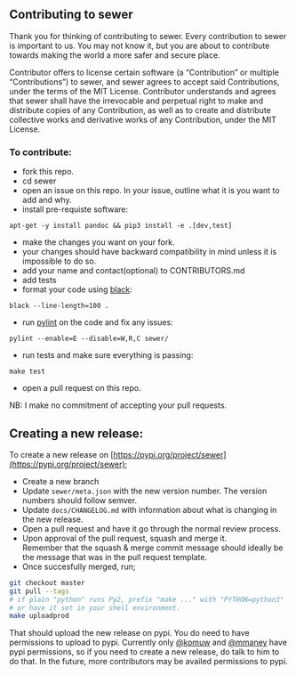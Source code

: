 ## Contributing to sewer

Thank you for thinking of contributing to sewer.  Every contribution to
sewer is important to us.  You may not know it, but you are about to
contribute towards making the world a more safer and secure place.

Contributor offers to license certain software (a “Contribution” or multiple
“Contributions”) to sewer, and sewer agrees to accept said Contributions,
under the terms of the MIT License.  Contributor understands and agrees that
sewer shall have the irrevocable and perpetual right to make and distribute
copies of any Contribution, as well as to create and distribute collective
works and derivative works of any Contribution, under the MIT License.

### To contribute:

- fork this repo.
- cd sewer
- open an issue on this repo. In your issue, outline what it is you want to add and why.
- install pre-requiste software:
```shell
apt-get -y install pandoc && pip3 install -e .[dev,test]
```
- make the changes you want on your fork.
- your changes should have backward compatibility in mind unless it is impossible to do so.
- add your name and contact(optional) to CONTRIBUTORS.md
- add tests
- format your code using [black](https://github.com/ambv/black):
```shell
black --line-length=100 .
```
- run [pylint](https://pypi.python.org/pypi/pylint) on the code and fix any issues:
```shell
pylint --enable=E --disable=W,R,C sewer/
```
- run tests and make sure everything is passing:
```shell
make test
```
- open a pull request on this repo.

NB: I make no commitment of accepting your pull requests.

## Creating a new release:
To create a new release on [https://pypi.org/project/sewer](https://pypi.org/project/sewer);
- Create a new branch
- Update `sewer/meta.json` with the new version number.
  The version numbers should follow semver.
- Update `docs/CHANGELOG.md` with information about what is changing in the new release.
- Open a pull request and have it go through the normal review process.
- Upon approval of the pull request, squash and merge it.   
  Remember that the squash & merge commit message should ideally be the message that was in the pull request template.   
- Once succesfully merged, run;  
```bash
git checkout master
git pull --tags
# if plain "python" runs Py2, prefix "make ..." with "PYTHON=python3"
# or have it set in your shell environment.
make uploadprod
```
   That should upload the new release on pypi.  You do need to have
   permissions to upload to pypi.  Currently only
   [@komuw](https://github.com/komuw) and
   [@mmaney](https://github.com/mmaney) have pypi permissions, so if you
   need to create a new release, do talk to him to do that.  In the future,
   more contributors may be availed permissions to pypi.
